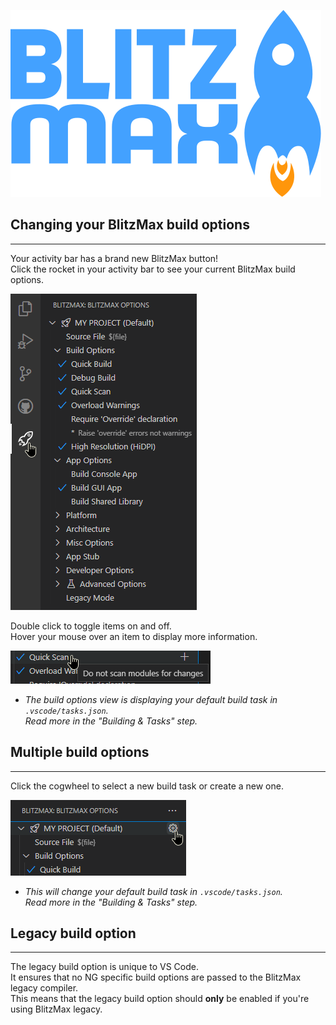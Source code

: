 ![BlitzMax Logo](../media/blitzmax_title.svg)

## Changing your BlitzMax build options
---
Your activity bar has a brand new BlitzMax button!\
Click the rocket in your activity bar to see your current BlitzMax build options.

![Build Options](../media/build_options.png)

Double click to toggle items on and off.\
Hover your mouse over an item to display more information.

![Build Hover](../media/build_hover.png)

* _The build options view is displaying your default build task in `.vscode/tasks.json`.\
Read more in the "Building & Tasks" step._

## Multiple build options
---
Click the cogwheel to select a new build task or create a new one.

![Build Task](../media/build_task.png)

* _This will change your default build task in `.vscode/tasks.json`.\
Read more in the "Building & Tasks" step._

## Legacy build option
---
The legacy build option is unique to VS Code.\
It ensures that no NG specific build options are passed to the BlitzMax legacy compiler.\
This means that the legacy build option should __only__ be enabled if you're using BlitzMax legacy.